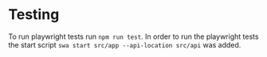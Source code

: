 # Testing

To run playwright tests run `npm run test`.
In order to run the playwright tests the start script `swa start src/app --api-location src/api` was added.
